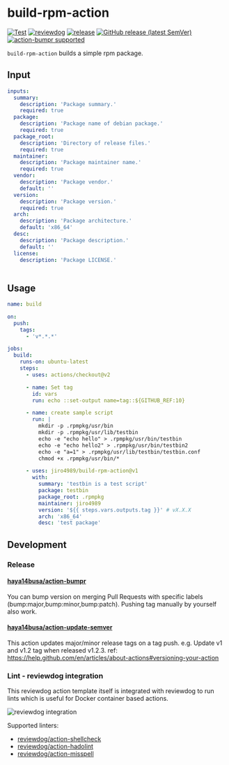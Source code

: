 # build-rpm-action

<!-- TODO: replace jiro4989/build-rpm-action with your repo name -->
[![Test](https://github.com/jiro4989/build-rpm-action/workflows/Test/badge.svg)](https://github.com/jiro4989/build-rpm-action/actions?query=workflow%3ATest)
[![reviewdog](https://github.com/jiro4989/build-rpm-action/workflows/reviewdog/badge.svg)](https://github.com/jiro4989/build-rpm-action/actions?query=workflow%3Areviewdog)
[![release](https://github.com/jiro4989/build-rpm-action/workflows/release/badge.svg)](https://github.com/jiro4989/build-rpm-action/actions?query=workflow%3Arelease)
[![GitHub release (latest SemVer)](https://img.shields.io/github/v/release/jiro4989/build-rpm-action?logo=github&sort=semver)](https://github.com/jiro4989/build-rpm-action/releases)
[![action-bumpr supported](https://img.shields.io/badge/bumpr-supported-ff69b4?logo=github&link=https://github.com/haya14busa/action-bumpr)](https://github.com/haya14busa/action-bumpr)

`build-rpm-action` builds a simple rpm package.

## Input

```yaml
inputs:
  summary:
    description: 'Package summary.'
    required: true
  package:
    description: 'Package name of debian package.'
    required: true
  package_root:
    description: 'Directory of release files.'
    required: true
  maintainer:
    description: 'Package maintainer name.'
    required: true
  vendor:
    description: 'Package vendor.'
    default: ''
  version:
    description: 'Package version.'
    required: true
  arch:
    description: 'Package architecture.'
    default: 'x86_64'
  desc:
    description: 'Package description.'
    default: ''
  license:
    description: 'Package LICENSE.'
 
```

## Usage

```yaml
name: build

on:
  push:
    tags:
      - 'v*.*.*'

jobs:
  build:
    runs-on: ubuntu-latest
    steps:
      - uses: actions/checkout@v2

      - name: Set tag
        id: vars
        run: echo ::set-output name=tag::${GITHUB_REF:10}

      - name: create sample script
        run: |
          mkdir -p .rpmpkg/usr/bin
          mkdir -p .rpmpkg/usr/lib/testbin
          echo -e "echo hello" > .rpmpkg/usr/bin/testbin
          echo -e "echo hello2" > .rpmpkg/usr/bin/testbin2
          echo -e "a=1" > .rpmpkg/usr/lib/testbin/testbin.conf
          chmod +x .rpmpkg/usr/bin/*

      - uses: jiro4989/build-rpm-action@v1
        with:
          summary: 'testbin is a test script'
          package: testbin
          package_root: .rpmpkg
          maintainer: jiro4989
          version: '${{ steps.vars.outputs.tag }}' # vX.X.X
          arch: 'x86_64'
          desc: 'test package'
```

## Development

### Release

#### [haya14busa/action-bumpr](https://github.com/haya14busa/action-bumpr)
You can bump version on merging Pull Requests with specific labels (bump:major,bump:minor,bump:patch).
Pushing tag manually by yourself also work.

#### [haya14busa/action-update-semver](https://github.com/haya14busa/action-update-semver)

This action updates major/minor release tags on a tag push. e.g. Update v1 and v1.2 tag when released v1.2.3.
ref: https://help.github.com/en/articles/about-actions#versioning-your-action

### Lint - reviewdog integration

This reviewdog action template itself is integrated with reviewdog to run lints
which is useful for Docker container based actions.

![reviewdog integration](https://user-images.githubusercontent.com/3797062/72735107-7fbb9600-3bde-11ea-8087-12af76e7ee6f.png)

Supported linters:

- [reviewdog/action-shellcheck](https://github.com/reviewdog/action-shellcheck)
- [reviewdog/action-hadolint](https://github.com/reviewdog/action-hadolint)
- [reviewdog/action-misspell](https://github.com/reviewdog/action-misspell)

